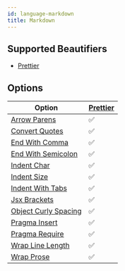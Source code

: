```yaml
---
id: language-markdown
title: Markdown
---
```

## Supported Beautifiers
- [Prettier](/docs/beautifier-prettier.html)
## Options
| Option | [Prettier](/docs/beautifier-prettier.html) |
| --- | --- |
| [Arrow Parens](/docs/option-arrow-parens.html) | &#9989; |
| [Convert Quotes](/docs/option-convert-quotes.html) | &#9989; |
| [End With Comma](/docs/option-end-with-comma.html) | &#9989; |
| [End With Semicolon](/docs/option-end-with-semicolon.html) | &#9989; |
| [Indent Char](/docs/option-indent-char.html) | &#9989; |
| [Indent Size](/docs/option-indent-size.html) | &#9989; |
| [Indent With Tabs](/docs/option-indent-with-tabs.html) | &#9989; |
| [Jsx Brackets](/docs/option-jsx-brackets.html) | &#9989; |
| [Object Curly Spacing](/docs/option-object-curly-spacing.html) | &#9989; |
| [Pragma Insert](/docs/option-pragma-insert.html) | &#9989; |
| [Pragma Require](/docs/option-pragma-require.html) | &#9989; |
| [Wrap Line Length](/docs/option-wrap-line-length.html) | &#9989; |
| [Wrap Prose](/docs/option-wrap-prose.html) | &#9989; |